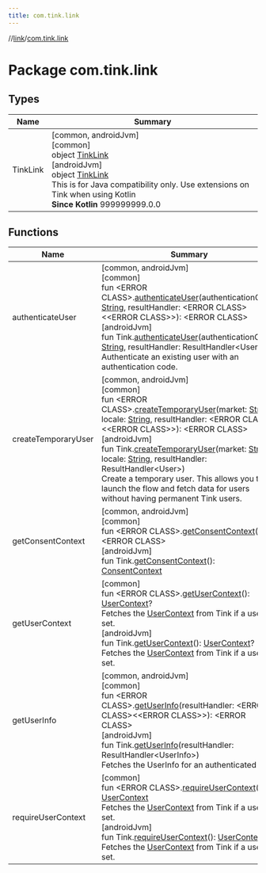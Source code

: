 ```yaml
---
title: com.tink.link
---
```

//[link](../../index.html)/[com.tink.link](index.html)



# Package com.tink.link



## Types


| Name | Summary |
|---|---|
| TinkLink | [common, androidJvm]<br>[common]<br>object [TinkLink]([common]-tink-link/index.html)<br>[androidJvm]<br>object [TinkLink]([android-jvm]-tink-link/index.html)<br>This is for Java compatibility only. Use extensions on Tink when using Kotlin<br>**Since Kotlin** 999999999.0.0 |


## Functions


| Name | Summary |
|---|---|
| authenticateUser | [common, androidJvm]<br>[common]<br>fun &lt;ERROR CLASS&gt;.[authenticateUser]([common]authenticate-user.html)(authenticationCode: [String](https://kotlinlang.org/api/latest/jvm/stdlib/kotlin/-string/index.html), resultHandler: &lt;ERROR CLASS&gt;&lt;&lt;ERROR CLASS&gt;&gt;): &lt;ERROR CLASS&gt;<br>[androidJvm]<br>fun Tink.[authenticateUser]([android-jvm]authenticate-user.html)(authenticationCode: [String](https://kotlinlang.org/api/latest/jvm/stdlib/kotlin/-string/index.html), resultHandler: ResultHandler&lt;User&gt;)<br>Authenticate an existing user with an authentication code. |
| createTemporaryUser | [common, androidJvm]<br>[common]<br>fun &lt;ERROR CLASS&gt;.[createTemporaryUser]([common]create-temporary-user.html)(market: [String](https://kotlinlang.org/api/latest/jvm/stdlib/kotlin/-string/index.html), locale: [String](https://kotlinlang.org/api/latest/jvm/stdlib/kotlin/-string/index.html), resultHandler: &lt;ERROR CLASS&gt;&lt;&lt;ERROR CLASS&gt;&gt;): &lt;ERROR CLASS&gt;<br>[androidJvm]<br>fun Tink.[createTemporaryUser]([android-jvm]create-temporary-user.html)(market: [String](https://kotlinlang.org/api/latest/jvm/stdlib/kotlin/-string/index.html), locale: [String](https://kotlinlang.org/api/latest/jvm/stdlib/kotlin/-string/index.html), resultHandler: ResultHandler&lt;User&gt;)<br>Create a temporary user. This allows you to launch the flow and fetch data for users without having permanent Tink users. |
| getConsentContext | [common, androidJvm]<br>[common]<br>fun &lt;ERROR CLASS&gt;.[getConsentContext]([common]get-consent-context.html)(): &lt;ERROR CLASS&gt;<br>[androidJvm]<br>fun Tink.[getConsentContext]([android-jvm]get-consent-context.html)(): [ConsentContext](../com.tink.link.consent/[android-jvm]-consent-context/index.html) |
| getUserContext | [common]<br>fun &lt;ERROR CLASS&gt;.[getUserContext]([common]get-user-context.html)(): [UserContext](../com.tink.link.core.user/[common]-user-context/index.html)?<br>Fetches the [UserContext](../com.tink.link.core.user/[common]-user-context/index.html) from Tink if a user is set.<br>[androidJvm]<br>fun Tink.[getUserContext]([android-jvm]get-user-context.html)(): [UserContext](../com.tink.link.core.user/[android-jvm]-user-context/index.html)?<br>Fetches the [UserContext](../com.tink.link.core.user/[android-jvm]-user-context/index.html) from Tink if a user is set. |
| getUserInfo | [common, androidJvm]<br>[common]<br>fun &lt;ERROR CLASS&gt;.[getUserInfo]([common]get-user-info.html)(resultHandler: &lt;ERROR CLASS&gt;&lt;&lt;ERROR CLASS&gt;&gt;): &lt;ERROR CLASS&gt;<br>[androidJvm]<br>fun Tink.[getUserInfo]([android-jvm]get-user-info.html)(resultHandler: ResultHandler&lt;UserInfo&gt;)<br>Fetches the UserInfo for an authenticated user. |
| requireUserContext | [common]<br>fun &lt;ERROR CLASS&gt;.[requireUserContext]([common]require-user-context.html)(): [UserContext](../com.tink.link.core.user/[common]-user-context/index.html)<br>Fetches the [UserContext](../com.tink.link.core.user/[common]-user-context/index.html) from Tink if a user is set.<br>[androidJvm]<br>fun Tink.[requireUserContext]([android-jvm]require-user-context.html)(): [UserContext](../com.tink.link.core.user/[android-jvm]-user-context/index.html)<br>Fetches the [UserContext](../com.tink.link.core.user/[android-jvm]-user-context/index.html) from Tink if a user is set. |

